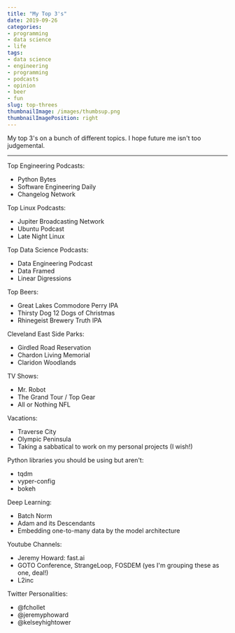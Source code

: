 ```yaml
---
title: "My Top 3's"
date: 2019-09-26
categories:
- programming
- data science
- life
tags:
- data science
- engineering
- programming
- podcasts
- opinion
- beer
- fun
slug: top-threes
thumbnailImage: /images/thumbsup.png
thumbnailImagePosition: right
---
```


My top 3's on a bunch of different topics. I hope future me isn't too judgemental.

-------------------------

Top Engineering Podcasts:

- Python Bytes
- Software Engineering Daily
- Changelog Network

Top Linux Podcasts:

- Jupiter Broadcasting Network
- Ubuntu Podcast
- Late Night Linux

Top Data Science Podcasts:

- Data Engineering Podcast
- Data Framed
- Linear Digressions

Top Beers:

- Great Lakes Commodore Perry IPA
- Thirsty Dog 12 Dogs of Christmas
- Rhinegeist Brewery Truth IPA

Cleveland East Side Parks:

- Girdled Road Reservation
- Chardon Living Memorial
- Claridon Woodlands

TV Shows:

- Mr. Robot
- The Grand Tour / Top Gear
- All or Nothing NFL

Vacations:

- Traverse City
- Olympic Peninsula
- Taking a sabbatical to work on my personal projects (I wish!)

Python libraries you should be using but aren't:

- tqdm
- vyper-config
- bokeh

Deep Learning:

- Batch Norm
- Adam and its Descendants
- Embedding one-to-many data by the model architecture

Youtube Channels:

- Jeremy Howard: fast.ai
- GOTO Conference, StrangeLoop, FOSDEM (yes I'm grouping these as one, deal!)
- L2inc

Twitter Personalities:

- @fchollet
- @jeremyphoward
- @kelseyhightower
